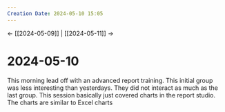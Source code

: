 ```yaml
---
Creation Date: 2024-05-10 15:05
---
```


<- [[2024-05-09]] | [[2024-05-11]]  ->

# 2024-05-10
This morning lead off with an advanced report training. This initial group was less interesting than yesterdays. They did not interact as much as the last group. This session basically just covered charts in the report studio. The charts are similar to Excel charts
